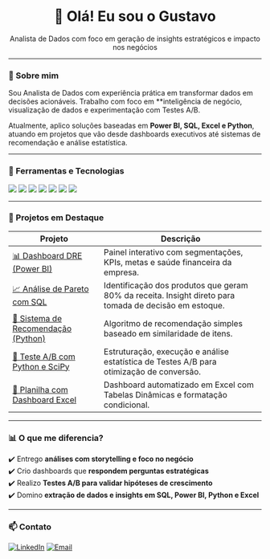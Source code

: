 <h1 align="center">👋 Olá! Eu sou o Gustavo</h1>
<p align="center">Analista de Dados com foco em geração de insights estratégicos e impacto nos negócios</p>

---

### 🚀 Sobre mim

Sou Analista de Dados com experiência prática em transformar dados em decisões acionáveis. Trabalho com foco em **inteligência de negócio, visualização de dados e experimentação com Testes A/B.

Atualmente, aplico soluções baseadas em **Power BI, SQL, Excel e Python**, atuando em projetos que vão desde dashboards executivos até sistemas de recomendação e análise estatística.

---

### 🧰 Ferramentas e Tecnologias

<p>
  <img src="https://img.shields.io/badge/Power BI-F2C811?style=for-the-badge&logo=powerbi&logoColor=black"/>
  <img src="https://img.shields.io/badge/SQL-4479A1?style=for-the-badge&logo=postgresql&logoColor=white"/>
  <img src="https://img.shields.io/badge/Excel-217346?style=for-the-badge&logo=microsoft-excel&logoColor=white"/>
  <img src="https://img.shields.io/badge/Python-306998?style=for-the-badge&logo=python&logoColor=white"/>
  <img src="https://img.shields.io/badge/Scikit--Learn-F7931E?style=for-the-badge&logo=scikit-learn&logoColor=white"/>
  <img src="https://img.shields.io/badge/Streamlit-FF4B4B?style=for-the-badge&logo=streamlit&logoColor=white"/>
  <img src="https://img.shields.io/badge/GitHub-181717?style=for-the-badge&logo=github&logoColor=white"/>
</p>

---

### 📌 Projetos em Destaque

| Projeto | Descrição |
|--------|------------|
| [📊 Dashboard DRE (Power BI)]((https://github.com/Gusta765/Dashboard-DRE)) | Painel interativo com segmentações, KPIs, metas e saúde financeira da empresa. |
| [📈 Análise de Pareto com SQL](https://github.com/Gusta765/Analise_pareto_SQL) | Identificação dos produtos que geram 80% da receita. Insight direto para tomada de decisão em estoque. |
| [🧠 Sistema de Recomendação (Python)](https://github.com/Gusta765/Recomenda-es-de-Produtos-por-Afinidade/tree/main) | Algoritmo de recomendação simples baseado em similaridade de itens. |
| [🧪 Teste A/B com Python e SciPy](https://github.com/Gusta765/A-B-Testing/blob/main/README.md) | Estruturação, execução e análise estatística de Testes A/B para otimização de conversão. |
| [📎 Planilha com Dashboard Excel](https://github.com/seunome/excel-dashboard) | Dashboard automatizado em Excel com Tabelas Dinâmicas e formatação condicional. |

---

### 📊 O que me diferencia?

✔️ Entrego **análises com storytelling e foco no negócio**  
✔️ Crio dashboards que **respondem perguntas estratégicas**  
✔️ Realizo **Testes A/B para validar hipóteses de crescimento**  
✔️ Domino **extração de dados e insights em SQL, Power BI, Python e Excel**

---

### 📫 Contato

[![LinkedIn](https://img.shields.io/badge/-LinkedIn-0A66C2?style=for-the-badge&logo=linkedin&logoColor=white)](https://www.linkedin.com/in/gustavo-barbosa-868976236/) [![Email](https://img.shields.io/badge/Email-gustavobarbosa7744@gmail.com-D14836?style=for-the-badge&logo=gmail&logoColor=white)](mailto:gustavobarbosa7744@gmail.com)
